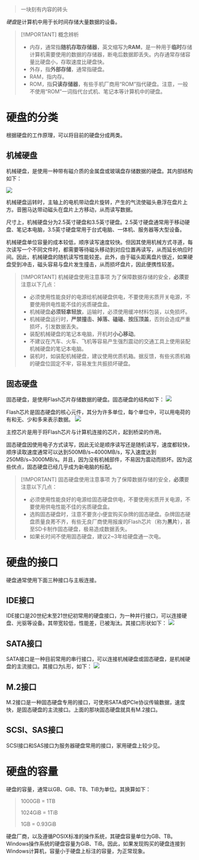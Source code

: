 > 一块刻有内容的砖头

*硬盘*是计算机中用于长时间存储大量数据的设备。

> [!IMPORTANT] 概念辨析
> * 内存，通常指**随机存取存储器**，英文缩写为**RAM**，是一种用于**临时**存储计算机需要使用的数据的存储器，断电后数据即丢失。内存通常存储容量比硬盘小，存取速度比硬盘快。
> * 外存，指**外部存储**，通常指硬盘。
> * RAM，指内存。
> * ROM，指**只读存储器**，有些手机厂商用“ROM”指代硬盘。注意，一般不使用“ROM”一词指代台式机、笔记本等计算机中的硬盘。

# 硬盘的分类
根据硬盘的工作原理，可以将目前的硬盘分成两类。

## 机械硬盘
机械硬盘，是使用一种带有磁介质的金属盘或玻璃盘存储数据的硬盘。其内部结构如下：

![](File/机械硬盘.jpg)

机械硬盘运转时，主轴上的电机带动盘片旋转，产生的气流使磁头悬浮在盘片上方。音圈马达带动磁头在盘片上方移动，从而读写数据。

尺寸上，机械硬盘分为2.5英寸硬盘和3.5英寸硬盘。2.5英寸硬盘通常用于移动硬盘、笔记本电脑，3.5英寸硬盘常用于台式电脑、一体机、服务器等大型设备。

机械硬盘单位容量的成本较低，顺序读写速度较快。但因其使用机械方式寻道，每次读写一个不同文件时，都需要等待磁头移动到对应位置再读写，从而延长响应时间。因此，机械硬盘的随机读写性能较差。此外，由于磁头距离盘片很近，如果硬盘受到冲击，磁头容易与盘片发生撞击，从而损坏盘片，因此便携性较差。

> [!IMPORTANT] 机械硬盘使用注意事项
> 为了保障数据存储的安全，**必须**要注意以下几点：
> * 必须使用性能良好的电源给机械硬盘供电，不要使用劣质开关电源，不要使用供电性能不佳的劣质硬盘盒。
> * 机械硬盘**必须轻拿轻放**，运输时，必须使用缓冲材料包装，以免损坏。
> * 机械硬盘运行时，**严禁撞击、掉落、磕碰、按压顶盖**，否则会造成严重损坏，引发数据丢失。
> * 装配机械硬盘的笔记本电脑，开机时**小心移动**。
> * 不建议在汽车、火车、飞机等容易产生强烈震动的交通工具上使用装配机械硬盘的笔记本电脑。
> * 装机时，如装配机械硬盘，建议使用优质机箱。据反馈，有些劣质机箱的硬盘位固定不牢，容易发生共振损坏硬盘。

## 固态硬盘
固态硬盘，是使用Flash芯片存储数据的硬盘。固态硬盘的结构如下：
![](File/ssd结构.png)

Flash芯片是固态硬盘的核心元件，其分为许多单位，每个单位中，可以用电荷的有和无、少和多来表示数据。
![](File/flash.png)

主控芯片是用于将Flash芯片与计算机连接的芯片，起到桥梁的作用。

固态硬盘因使用电子方式读写，因此无论是顺序读写还是随机读写，速度都较快，顺序读取速度通常可以达到500MB/s~4000MB/s，写入速度达到250MB/s~3000MB/s。并且，因为没有机械部件，不易因为震动而损坏。因为这些优点，固态硬盘已经几乎成为新电脑的标配。

> [!IMPORTANT] 固态硬盘使用注意事项
> 为了保障数据存储的安全，**必须**要注意以下几点：
> * 必须使用性能良好的电源给固态硬盘供电，不要使用劣质开关电源，不要使用供电性能不佳的劣质硬盘盒。
> * 选购固态硬盘时，注意不要贪小便宜购买杂牌的固态硬盘。杂牌固态硬盘质量良莠不齐，有些无良厂商使用报废的Flash芯片（称为**黑片**），甚至SD卡制作固态硬盘，极易造成数据丢失。
> * 如果长时间不使用固态硬盘，建议2~3年给硬盘通一次电。


# 硬盘的接口
硬盘通常使用下面三种接口与主板连接。

## IDE接口
IDE接口是20世纪末至21世纪初常用的硬盘接口，为一种并行接口，可以连接硬盘、光驱等设备。其带宽较低，性能差，已被淘汰。其接口形状如下：
![](File/ide.jfif)

## SATA接口
SATA接口是一种目前常用的串行接口，可以连接机械硬盘或固态硬盘，是机械硬盘的主流接口。其接口为L形，如下：
![](File/sata.png)

## M.2接口
M.2接口是一种固态硬盘专用的接口，可使用SATA或PCIe协议传输数据，速度快，是固态硬盘的主流接口。上面的那块固态硬盘就具有M.2接口。

## SCSI、SAS接口
SCSI接口和SAS接口为服务器硬盘常用的接口，家用硬盘上较少见。

# 硬盘的容量
硬盘的容量，通常以GB、GiB、TB、TiB为单位。其换算如下：
> 1000GB = 1TB
> 
> 1024GiB = 1TiB
> 
> 1GB = 0.93GiB

硬盘厂商，以及遵循POSIX标准的操作系统，其硬盘容量单位为GB、TB。Windows操作系统的硬盘容量为GiB、TiB。因此，如果发现购买的硬盘连接到Windows计算机，容量小于硬盘上标注的容量，为正常现象。